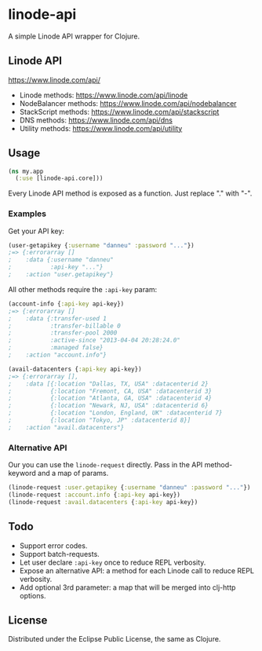 # linode-api

A simple Linode API wrapper for Clojure.

## Linode API

https://www.linode.com/api/

- Linode methods: https://www.linode.com/api/linode
- NodeBalancer methods: https://www.linode.com/api/nodebalancer
- StackScript methods: https://www.linode.com/api/stackscript
- DNS methods: https://www.linode.com/api/dns
- Utility methods: https://www.linode.com/api/utility

## Usage

``` clojure
(ns my.app
  (:use [linode-api.core]))
```

Every Linode API method is exposed as a function. Just replace "." with "-".

### Examples

Get your API key:

``` clojure
(user-getapikey {:username "danneu" :password "..."})
;=> {:errorarray [] 
;    :data {:username "danneu" 
;           :api-key "..."} 
;    :action "user.getapikey"}
```

All other methods require the `:api-key` param:

``` clojure
(account-info {:api-key api-key})
;=> {:errorarray []
;    :data {:transfer-used 1
;           :transfer-billable 0
;           :transfer-pool 2000
;           :active-since "2013-04-04 20:28:24.0"
;           :managed false}
;    :action "account.info"}
```

``` clojure
(avail-datacenters {:api-key api-key})
;=> {:errorarray [],
;    :data [{:location "Dallas, TX, USA" :datacenterid 2}
;           {:location "Fremont, CA, USA" :datacenterid 3}
;           {:location "Atlanta, GA, USA" :datacenterid 4}
;           {:location "Newark, NJ, USA" :datacenterid 6}
;           {:location "London, England, UK" :datacenterid 7}
;           {:location "Tokyo, JP" :datacenterid 8}]
;    :action "avail.datacenters"}
```

### Alternative API

Our you can use the `linode-request` directly. Pass in the API method-keyword and a map of params.

``` clojure
(linode-request :user.getapikey {:username "danneu" :password "..."})
(linode-request :account.info {:api-key api-key})
(linode-request :avail.datacenters {:api-key api-key})
```

## Todo

- Support error codes.
- Support batch-requests.
- Let user declare `:api-key` once to reduce REPL verbosity.
- Expose an alternative API: a method for each Linode call to reduce REPL verbosity.
- Add optional 3rd parameter: a map that will be merged into clj-http options.

## License

Distributed under the Eclipse Public License, the same as Clojure.
